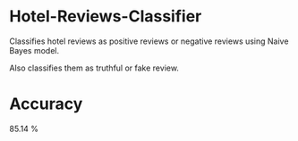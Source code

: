 # Hotel-Reviews-Classifier


Classifies hotel reviews as positive reviews or negative reviews using Naive Bayes model.

Also classifies them as truthful or fake review. 

# Accuracy 
85.14 % 

